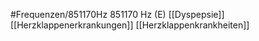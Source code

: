 #Frequenzen/851170Hz
851170 Hz (E)
[[Dyspepsie]]
[[Herzklappenerkrankungen]]
[[Herzklappenkrankheiten]]